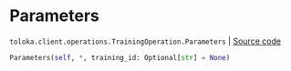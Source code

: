 # Parameters
`toloka.client.operations.TrainingOperation.Parameters` | [Source code](https://github.com/Toloka/toloka-kit/blob/v1.1.3/src/client/operations.py#L199)

```python
Parameters(self, *, training_id: Optional[str] = None)
```

